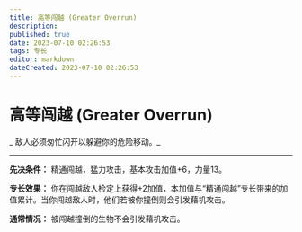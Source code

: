 ```yaml
---
title: 高等闯越 (Greater Overrun)
description: 
published: true
date: 2023-07-10 02:26:53
tags: 专长
editor: markdown
dateCreated: 2023-07-10 02:26:53
---
```


# 高等闯越 (Greater Overrun)

_ 敌人必须匆忙闪开以躲避你的危险移动。_

* * *

**先决条件：** 精通闯越，猛力攻击，基本攻击加值+6，力量13。

**专长效果：** 你在闯越敌人检定上获得+2加值，本加值与“精通闯越”专长带来的加值累计。当你闯越敌人时，他们若被你撞倒则会引发藉机攻击。

**通常情况：** 被闯越撞倒的生物不会引发藉机攻击。

